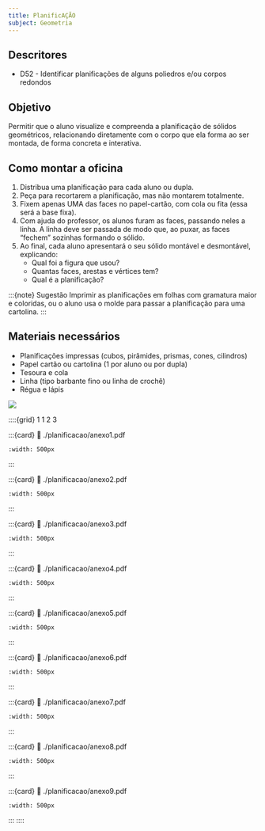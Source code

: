 ```yaml
---
title: PlanificAÇÃO
subject: Geometria
---
```


## Descritores

* D52 - Identificar planificações de alguns poliedros e/ou corpos redondos

## Objetivo

Permitir que o aluno visualize e compreenda a planificação de sólidos geométricos, relacionando diretamente com o corpo que ela forma ao ser montada, de forma concreta e interativa.

## Como montar a oficina

1. Distribua uma planificação para cada aluno ou dupla.
2. Peça para recortarem a planificação, mas não montarem totalmente.
3. Fixem apenas UMA das faces no papel-cartão, com cola ou fita (essa será a base fixa).
4. Com ajuda do professor, os alunos furam as faces, passando neles a linha. A linha deve ser passada de modo que, ao puxar, as faces “fechem” sozinhas formando o sólido.
5. Ao final, cada aluno apresentará o seu sólido montável e desmontável, explicando:
   - Qual foi a figura que usou?
   - Quantas faces, arestas e vértices tem?
   - Qual é a planificação?

:::{note} Sugestão
Imprimir as planificações em folhas com gramatura maior e coloridas, ou o aluno usa o molde para passar a planificação para uma cartolina.
:::

## Materiais necessários

* Planificações impressas (cubos, pirâmides, prismas, cones, cilindros)
* Papel cartão ou cartolina (1 por aluno ou por dupla)
* Tesoura e cola
* Linha (tipo barbante fino ou linha de crochê)
* Régua e lápis

[![](https://badgen.net/badge/Download/ZIP)](./planificacao/tudo.zip)

::::{grid} 1 1 2 3

:::{card}
:link: ./planificacao/anexo1.pdf
```{image} ./planificacao/anexo1.png
:width: 500px
```
:::

:::{card}
:link: ./planificacao/anexo2.pdf
```{image} ./planificacao/anexo2.png
:width: 500px
```
:::

:::{card}
:link: ./planificacao/anexo3.pdf
```{image} ./planificacao/anexo3.png
:width: 500px
```
:::

:::{card}
:link: ./planificacao/anexo4.pdf
```{image} ./planificacao/anexo4.png
:width: 500px
```
:::

:::{card}
:link: ./planificacao/anexo5.pdf
```{image} ./planificacao/anexo5.png
:width: 500px
```
:::

:::{card}
:link: ./planificacao/anexo6.pdf
```{image} ./planificacao/anexo6.png
:width: 500px
```
:::

:::{card}
:link: ./planificacao/anexo7.pdf
```{image} ./planificacao/anexo7.png
:width: 500px
```
:::

:::{card}
:link: ./planificacao/anexo8.pdf
```{image} ./planificacao/anexo8.png
:width: 500px
```
:::

:::{card}
:link: ./planificacao/anexo9.pdf
```{image} ./planificacao/anexo9.png
:width: 500px
```
:::
::::